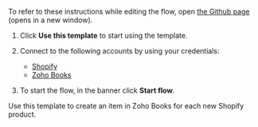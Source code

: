 To refer to these instructions while editing the flow, open [the Github page](https://github.com/ot4i/app-connect-templates/blob/main/resources/markdown/Create%20an%20item%20in%20Zoho%20Books%20for%20each%20new%20Shopify%20product_instructions.md) (opens in a new window).

1. Click **Use this template** to start using the template.
2. Connect to the following accounts by using your credentials:
   - [Shopify](https://www.ibm.com/docs/en/app-connect/containers_cd?topic=apps-shopify)
   - [Zoho Books](https://www.ibm.com/docs/en/app-connect/containers_cd?topic=apps-zoho-books)
   
3. To start the flow, in the banner click **Start flow**.

Use this template to create an item in Zoho Books for each new Shopify product.
